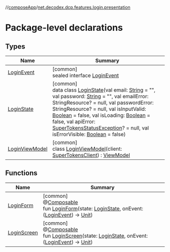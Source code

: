 //[composeApp](../../index.md)/[net.decodex.dcp.features.login.presentation](index.md)

# Package-level declarations

## Types

| Name | Summary |
|---|---|
| [LoginEvent](-login-event/index.md) | [common]<br>sealed interface [LoginEvent](-login-event/index.md) |
| [LoginState](-login-state/index.md) | [common]<br>data class [LoginState](-login-state/index.md)(val email: [String](https://kotlinlang.org/api/latest/jvm/stdlib/kotlin/-string/index.html) = &quot;&quot;, val password: [String](https://kotlinlang.org/api/latest/jvm/stdlib/kotlin/-string/index.html) = &quot;&quot;, val emailError: StringResource? = null, val passwordError: StringResource? = null, val isInputValid: [Boolean](https://kotlinlang.org/api/latest/jvm/stdlib/kotlin/-boolean/index.html) = false, val isLoading: [Boolean](https://kotlinlang.org/api/latest/jvm/stdlib/kotlin/-boolean/index.html) = false, val apiError: [SuperTokensStatusException](../net.decodex.dcp.core.supertokens.common/-super-tokens-status-exception/index.md)? = null, val isErrorVisible: [Boolean](https://kotlinlang.org/api/latest/jvm/stdlib/kotlin/-boolean/index.html) = false) |
| [LoginViewModel](-login-view-model/index.md) | [common]<br>class [LoginViewModel](-login-view-model/index.md)(client: [SuperTokensClient](../net.decodex.dcp.core.supertokens/-super-tokens-client/index.md)) : [ViewModel](https://developer.android.com/reference/kotlin/androidx/lifecycle/ViewModel.html) |

## Functions

| Name | Summary |
|---|---|
| [LoginForm](-login-form.md) | [common]<br>@[Composable](https://developer.android.com/reference/kotlin/androidx/compose/runtime/Composable.html)<br>fun [LoginForm](-login-form.md)(state: [LoginState](-login-state/index.md), onEvent: ([LoginEvent](-login-event/index.md)) -&gt; [Unit](https://kotlinlang.org/api/latest/jvm/stdlib/kotlin/-unit/index.html)) |
| [LoginScreen](-login-screen.md) | [common]<br>@[Composable](https://developer.android.com/reference/kotlin/androidx/compose/runtime/Composable.html)<br>fun [LoginScreen](-login-screen.md)(state: [LoginState](-login-state/index.md), onEvent: ([LoginEvent](-login-event/index.md)) -&gt; [Unit](https://kotlinlang.org/api/latest/jvm/stdlib/kotlin/-unit/index.html)) |
